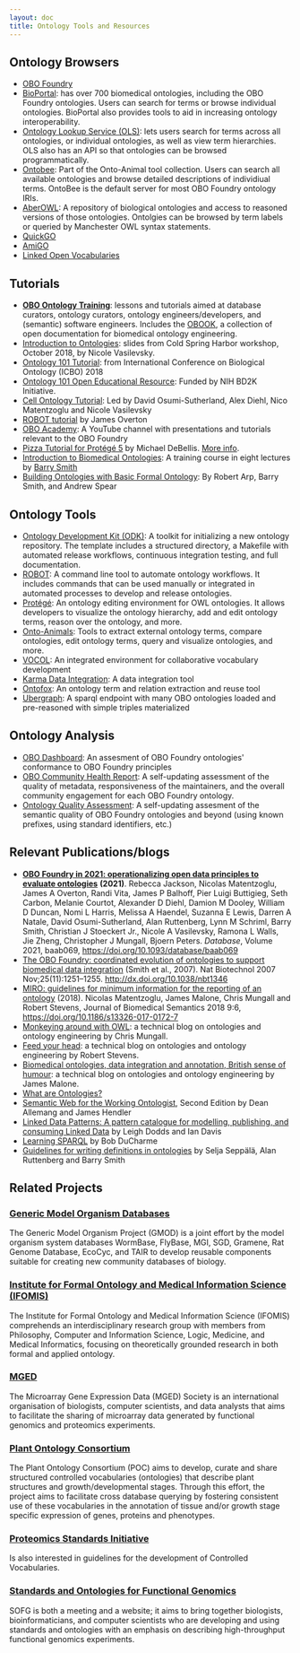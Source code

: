 ```yaml
---
layout: doc
title: Ontology Tools and Resources
---
```


## Ontology Browsers

- [OBO Foundry](http://www.obofoundry.org/)
- [BioPortal](http://bioportal.bioontology.org/): has over 700 biomedical ontologies, including the OBO Foundry ontologies. Users can search for terms or browse individual ontologies. BioPortal also provides tools to aid in increasing ontology interoperability.
- [Ontology Lookup Service (OLS)](https://www.ebi.ac.uk/ols/index): lets users search for terms across all ontologies, or individual ontologies, as well as view term hierarchies. OLS also has an API so that ontologies can be browsed programmatically.
- [Ontobee](https://ontobee.org/): Part of the Onto-Animal tool collection. Users can search all available ontologies and browse detailed descriptions of individiual terms. OntoBee is the default server for most OBO Foundry ontology IRIs.
- [AberOWL](http://aber-owl.net/): A repository of biological ontologies and access to reasoned versions of those ontologies. Ontolgies can be browsed by term labels or queried by Manchester OWL syntax statements.
- [QuickGO](https://www.ebi.ac.uk/QuickGO/)
- [AmiGO](http://amigo.geneontology.org/amigo)
- [Linked Open Vocabularies](https://lov.linkeddata.es/dataset/lov/)

## Tutorials

- [**OBO Ontology Training**](https://oboacademy.github.io/obook/): lessons and tutorials aimed at database curators, ontology curators, ontology engineers/developers, and (semantic) software engineers. Includes the [OBOOK](https://oboacademy.github.io/obook/), a collection of open documentation for biomedical ontology engineering.
- [Introduction to Ontologies](https://github.com/prog4biol/pfb2018/blob/master/workshops/Ontologies/IntroToOntologies_CSH_2018-10-28g.pdf): slides from Cold Spring Harbor workshop, October 2018, by Nicole Vasilevsky.
- [Ontology 101 Tutorial](http://icbo2018.cgrb.oregonstate.edu/node/19): from International Conference on Biological Ontology (ICBO) 2018
- [Ontology 101 Open Educational Resource](https://github.com/OHSUBD2K/BDK14-Ontologies-101): Funded by NIH BD2K Initiative.
- [Cell Ontology Tutorial](https://github.com/obophenotype/cell-ontology-training/blob/master/README.md): Led by David Osumi-Sutherland, Alex Diehl, Nico Matentzoglu and Nicole Vasilevsky
- [ROBOT tutorial](https://ontodev.github.io/robot-tutorial/#/title-slide) by James Overton
- [OBO Academy](https://www.youtube.com/channel/UCKAkmAIIfPZc5kjdait-MdQ): A YouTube channel with presentations and tutorials relevant to the OBO Foundry
- [Pizza Tutorial for Protégé 5](https://drive.google.com/file/d/1UqI19JiGnJwzKx_JQ7qRAz7bmCzyqZpj/view) by Michael DeBellis. [More info](https://www.michaeldebellis.com/post/new-protege-pizza-tutorial).
- [Introduction to Biomedical Ontologies](http://ontology.buffalo.edu/smith/BioOntology_Course.html): A training course in eight lectures by [Barry Smith](http://ontology.buffalo.edu/smith/)
- [Building Ontologies with Basic Formal Ontology](http://ontology.buffalo.edu/BOBFO/detailed-table-of-contents.html): By Robert Arp, Barry Smith, and Andrew Spear

## Ontology Tools

- [Ontology Development Kit (ODK)](https://github.com/INCATools/ontology-development-kit): A toolkit for initializing a new ontology repository. The template includes a structured directory, a Makefile with automated release workflows, continuous integration testing, and full documentation.
- [ROBOT](http://robot.obolibrary.org/): A command line tool to automate ontology workflows. It includes commands that can be used manually or integrated in automated processes to develop and release ontologies.
- [Protégé](https://protege.stanford.edu/): An ontology editing environment for OWL ontologies. It allows developers to visualize the ontology hierarchy, add and edit ontology terms, reason over the ontology, and more.
- [Onto-Animals](http://www.hegroup.org/ontozoo/): Tools to extract external ontology terms, compare ontologies, edit ontology terms, query and visualize ontologies, and more.
- [VOCOL](https://vocol.iais.fraunhofer.de/): An integrated environment for collaborative vocabulary development
- [Karma Data Integration](http://usc-isi-i2.github.io/karma/): A data integration tool
- [Ontofox](http://ontofox.hegroup.org/): An ontology term and relation extraction and reuse tool
- [Ubergraph](https://github.com/INCATools/ubergraph): A sparql endpoint with many OBO ontologies loaded and pre-reasoned with simple triples materialized

## Ontology Analysis

- [OBO Dashboard](https://dashboard.obofoundry.org): An assesment of OBO Foundry ontologies' conformance to OBO Foundry principles
- [OBO Community Health Report](https://cthoyt.com/obo-community-health): A self-updating assessment of the quality of metadata, responsiveness of the maintainers, and the overall community engagement for each OBO Foundry ontology.
- [Ontology Quality Assessment](https://cthoyt.com/oquat): A self-updating assesment of the semantic quality of OBO Foundry ontologies and beyond (using known prefixes, using standard identifiers, etc.)

## Relevant Publications/blogs

- [**OBO Foundry in 2021: operationalizing open data principles to evaluate ontologies**](https://academic.oup.com/database/article/doi/10.1093/database/baab069/6410158) **(2021)**. Rebecca Jackson, Nicolas Matentzoglu, James A Overton, Randi Vita, James P Balhoff, Pier Luigi Buttigieg, Seth Carbon, Melanie Courtot, Alexander D Diehl, Damion M Dooley, William D Duncan, Nomi L Harris, Melissa A Haendel, Suzanna E Lewis, Darren A Natale, David Osumi-Sutherland, Alan Ruttenberg, Lynn M Schriml, Barry Smith, Christian J Stoeckert Jr., Nicole A Vasilevsky, Ramona L Walls, Jie Zheng, Christopher J Mungall, Bjoern Peters. _Database_, Volume 2021, baab069, https://doi.org/10.1093/database/baab069
- [The OBO Foundry: coordinated evolution of ontologies to support biomedical data integration](https://www.ncbi.nlm.nih.gov/pmc/articles/PMC2814061/) (Smith et al., 2007). Nat Biotechnol 2007 Nov;25(11):1251–1255. http://dx.doi.org/10.1038/nbt1346
- [MIRO: guidelines for minimum information for the reporting of an ontology](https://jbiomedsem.biomedcentral.com/articles/10.1186/s13326-017-0172-7) (2018). Nicolas Matentzoglu, James Malone, Chris Mungall and Robert Stevens, Journal of Biomedical Semantics 2018 9:6, https://doi.org/10.1186/s13326-017-0172-7
- [Monkeying around with OWL](https://douroucouli.wordpress.com/): a technical blog on ontologies and ontology engineering by Chris Mungall.
- [Feed your head](https://robertdavidstevens.wordpress.com/): a technical blog on ontologies and ontology engineering by Robert Stevens.
- [Biomedical ontologies, data integration and annotation, British sense of humour](http://drjamesmalone.blogspot.com/): a technical blog on ontologies and ontology engineering by James Malone.
- [What are Ontologies?](https://www.ontotext.com/knowledgehub/fundamentals/what-are-ontologies/)
- [Semantic Web for the Working Ontologist](http://workingontologist.org/), Second Edition by Dean Allemang and James Hendler
- [Linked Data Patterns: A pattern catalogue for modelling, publishing, and consuming Linked Data](http://patterns.dataincubator.org/book/) by Leigh Dodds and Ian Davis
- [Learning SPARQL](http://www.learningsparql.com/) by Bob DuCharme
- [Guidelines for writing definitions in ontologies](https://philpapers.org/archive/SEPGFW.pdf) by Selja Seppälä, Alan Ruttenberg and Barry Smith

## Related Projects

<h3><a href="http://www.gmod.org/">Generic Model Organism Databases</a></h3>

The Generic Model Organism Project (GMOD) is a joint effort by the model organism system databases WormBase,
FlyBase, MGI, SGD, Gramene, Rat Genome Database, EcoCyc, and TAIR to develop reusable components suitable for
creating new community databases of biology.

<h3><a href="https://www.uni-saarland.de/institut/ifomis/">Institute for Formal Ontology and Medical Information Science (IFOMIS)</a></h3>

The Institute for Formal Ontology and Medical Information Science
(IFOMIS) comprehends an interdisciplinary research group with members
from Philosophy, Computer and Information Science, Logic, Medicine,
and Medical Informatics, focusing on theoretically grounded research
in both formal and applied ontology.

<h3><a href="http://mged.sf.net/">MGED</a></h3>

The Microarray Gene Expression Data (MGED) Society is an international organisation of biologists, computer
scientists, and data analysts that aims to facilitate the sharing of microarray data generated by functional
genomics and proteomics experiments.

<h3><a href="http://www.plantontology.org/">Plant Ontology Consortium</a></h3>

The Plant Ontology Consortium (POC) aims to develop, curate and share structured controlled vocabularies
(ontologies) that describe plant structures and growth/developmental stages. Through this effort, the project aims
to facilitate cross database querying by fostering consistent use of these vocabularies in the annotation of tissue
and/or growth stage specific expression of genes, proteins and phenotypes.

<h3><a href="http://www.psidev.info/index.php?q=node/258">Proteomics Standards Initiative</a></h3>

Is also interested in guidelines for the development of Controlled Vocabularies.

<h3><a href="http://www.sofg.org/">Standards and Ontologies for Functional Genomics</a></h3>

SOFG is both a meeting and a website; it aims to bring together biologists, bioinformaticians, and computer
scientists who are developing and using standards and ontologies with an emphasis on describing high-throughput
functional genomics experiments.

